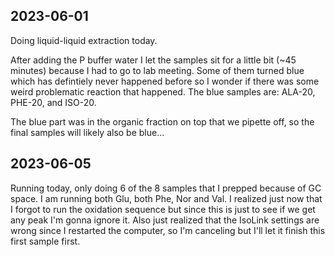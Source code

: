 ## 2023-06-01
Doing liquid-liquid extraction today. 

After adding the P buffer water I let the samples sit for a little bit (~45 minutes) because I had to go to lab meeting. 
Some of them turned blue which has defintiely never happened before so I wonder if there was some weird problematic reaction that happened. 
The blue samples are: ALA-20, PHE-20, and ISO-20.

The blue part was in the organic fraction on top that we pipette off, so the final samples will likely also be blue...

## 2023-06-05
Running today, only doing 6 of the 8 samples that I prepped because of GC space.
I am running both Glu, both Phe, Nor and Val.
I realized just now that I forgot to run the oxidation sequence but since this is just to see if we get any peak I'm gonna ignore it.
Also just realized that the IsoLink settings are wrong since I restarted the computer, so I'm canceling but I'll let it finish this first sample first. 
